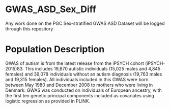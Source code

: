 # GWAS_ASD_Sex_Diff
Any work done on the PGC Sex-stratified GWAS ASD Dataset will be logged through this repository

# Population Description
GWAS of autism is from the latest release from the iPSYCH cohort (iPSYCH-2015)83. 
This includes 19,870 autistic individuals (15,025 males and 4,845 females) and 39,078 individuals without an autism diagnosis (19,763 males and 19,315 females). 
All individuals included in this GWAS were born between May 1980 and December 2008 to mothers who were living in Denmark. 
GWAS was conducted on individuals of European ancestry, with the first ten genetic principal components included as covariates using logistic regression 
as provided in PLINK.
